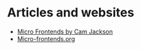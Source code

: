 # Articles and websites

- [Micro Frontends by Cam Jackson](https://martinfowler.com/articles/micro-frontends.html)
- [Micro-frontends.org](https://micro-frontends.org/)

